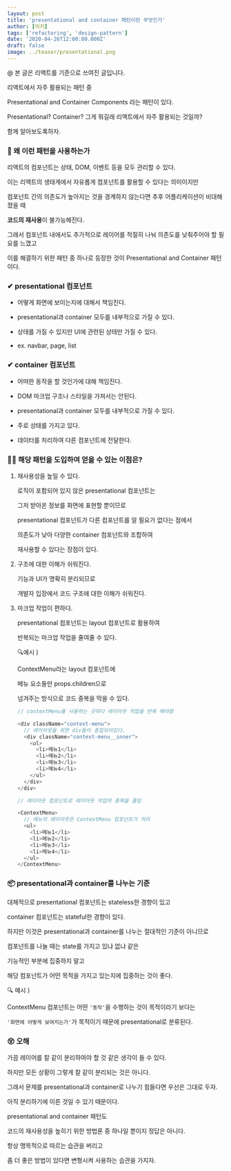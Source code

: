 ```yaml
---
layout: post
title: 'presentational and container 패턴이란 무엇인가'
author: [미키]
tags: ['refactoring', 'design-pattern']
date: '2020-04-26T12:00:00.000Z'
draft: false
image: ../teaser/presentational.png
---
```


@ 본 글은 리액트를 기준으로 쓰여진 글입니다.

리액트에서 자주 활용되는 패턴 중

Presentational and Container Components 라는 패턴이 있다.

Presentational? Container? 그게 뭐길래 리액트에서 자주 활용되는 것일까?

함께 알아보도록하자.

### 👀 왜 이런 패턴을 사용하는가

리액트의 컴포넌트는 상태, DOM, 이벤트 등을 모두 관리할 수 있다.

이는 리액트의 생태계에서 자유롭게 컴포넌트를 활용할 수 있다는 의미이지만

컴포넌트 간의 의존도가 높아지는 것을 경계하지 않는다면 추후 어플리케이션이 비대해졌을 때

**코드의 재사용**이 불가능해진다.

그래서 컴포넌트 내에서도 추가적으로 레이어를 적절히 나눠 의존도를 낮춰주어야 할 필요를 느꼈고

이를 해결하기 위한 패턴 중 하나로 등장한 것이 Presentational and Container 패턴이다.

### ✔ presentational 컴포넌트

- 어떻게 화면에 보이는지에 대해서 책임진다.

- presentational과 container 모두를 내부적으로 가질 수 있다.

- 상태를 가질 수 있지만 UI에 관련된 상태만 가질 수 있다.

- ex. navbar, page, list

### ✔ container 컴포넌트

- 어떠한 동작을 할 것인가에 대해 책임진다.

- DOM 마크업 구조나 스타일을 가져서는 안된다.

- presentational과 container 모두를 내부적으로 가질 수 있다.

- 주로 상태를 가지고 있다.

- 데이터를 처리하여 다른 컴포넌트에 전달한다.

### 🙋‍♂️ 해당 패턴을 도입하여 얻을 수 있는 이점은?

1. 재사용성을 높일 수 있다.

   로직이 포함되어 있지 않은 presentational 컴포넌트는

   그저 받아온 정보를 화면에 표현할 뿐이므로

   presentational 컴포넌트가 다른 컴포넌트를 알 필요가 없다는 점에서

   의존도가 낮아 다양한 container 컴포넌트와 조합하여

   재사용할 수 있다는 장점이 있다.

2. 구조에 대한 이해가 쉬워진다.

   기능과 UI가 명확히 분리되므로

   개발자 입장에서 코드 구조에 대한 이해가 쉬워진다.

3. 마크업 작업이 편하다.

   presentational 컴포넌트는 layout 컴포넌트로 활용하여

   반복되는 마크업 작업을 줄여줄 수 있다.

   🔍예시 )

   ContextMenu라는 layout 컴포넌트에

   메뉴 요소들만 props.children으로

   넘겨주는 방식으로 코드 중복을 막을 수 있다.

   ```js
   // contextMenu를 사용하는 곳마다 레이아웃 작업을 반복 해야함

   <div className="context-menu">
     // 레이아웃을 위한 div들이 중첩되어있다.
     <div className="context-menu__inner">
       <ul>
         <li>메뉴1</li>
         <li>메뉴2</li>
         <li>메뉴3</li>
         <li>메뉴4</li>
       </ul>
     </div>
   </div>
   ```

   ```js
   // 레이아웃 컴포넌트로 레이아웃 작업의 중복을 줄임

   <ContextMenu>
     // 메뉴의 레이아웃은 ContextMenu 컴포넌트가 처리
     <ul>
       <li>메뉴1</li>
       <li>메뉴2</li>
       <li>메뉴3</li>
       <li>메뉴4</li>
     </ul>
   </ContextMenu>
   ```

### 📦 presentational과 container를 나누는 기준

대체적으로 presentational 컴포넌트는 stateless한 경향이 있고

container 컴포넌트는 stateful한 경향이 있다.

하지만 이것은 presentational과 container를 나누는 절대적인 기준이 아니므로

컴포넌트를 나눌 때는 state를 가지고 있냐 없냐 같은

기능적인 부분에 집중하지 말고

해당 컴포넌트가 어떤 목적을 가지고 있는지에 집중하는 것이 좋다.

🔍 예시 )

ContextMenu 컴포넌트는 어떤 `'동작'`을 수행하는 것이 목적이라기 보다는

`'화면에 어떻게 보여지는가'`가 목적이기 때문에 presentational로 분류된다.

### 😵 오해

가끔 레이어를 칼 같이 분리하여야 할 것 같은 생각이 들 수 있다.

하지만 모든 상황이 그렇게 칼 같이 분리되는 것은 아니다.

그래서 문제를 presentational과 container로 나누기 힘들다면 우선은 그대로 두자.

아직 분리하기에 이른 것일 수 있기 때문이다.

presentational and container 패턴도

코드의 재사용성을 높히기 위한 방법론 중 하나일 뿐이지 정답은 아니다.

항상 맹목적으로 따르는 습관을 버리고

좀 더 좋은 방법이 있다면 변형시켜 사용하는 습관을 가지자.

